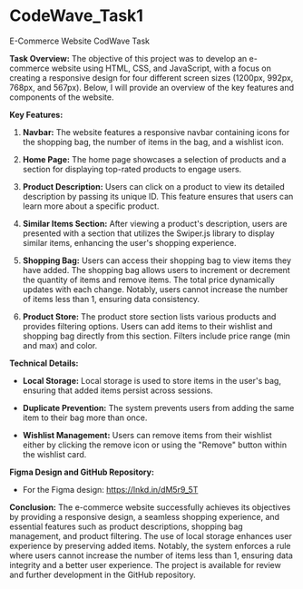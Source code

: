 # CodeWave_Task1
E-Commerce Website CodWave Task

**Task Overview:**
The objective of this project was to develop an e-commerce website using HTML, CSS, and JavaScript, with a focus on creating a responsive design for four different screen sizes (1200px, 992px, 768px, and 567px). Below, I will provide an overview of the key features and components of the website.

**Key Features:**

1. **Navbar:** The website features a responsive navbar containing icons for the shopping bag, the number of items in the bag, and a wishlist icon.

2. **Home Page:** The home page showcases a selection of products and a section for displaying top-rated products to engage users.

3. **Product Description:** Users can click on a product to view its detailed description by passing its unique ID. This feature ensures that users can learn more about a specific product.

4. **Similar Items Section:** After viewing a product's description, users are presented with a section that utilizes the Swiper.js library to display similar items, enhancing the user's shopping experience.

5. **Shopping Bag:** Users can access their shopping bag to view items they have added. The shopping bag allows users to increment or decrement the quantity of items and remove items. The total price dynamically updates with each change. Notably, users cannot increase the number of items less than 1, ensuring data consistency.

6. **Product Store:** The product store section lists various products and provides filtering options. Users can add items to their wishlist and shopping bag directly from this section. Filters include price range (min and max) and color.

**Technical Details:**

- **Local Storage:** Local storage is used to store items in the user's bag, ensuring that added items persist across sessions.

- **Duplicate Prevention:** The system prevents users from adding the same item to their bag more than once.

- **Wishlist Management:** Users can remove items from their wishlist either by clicking the remove icon or using the "Remove" button within the wishlist card.

**Figma Design and GitHub Repository:**

- For the Figma design: https://lnkd.in/dM5r9_5T

**Conclusion:**
The e-commerce website successfully achieves its objectives by providing a responsive design, a seamless shopping experience, and essential features such as product descriptions, shopping bag management, and product filtering. The use of local storage enhances user experience by preserving added items. Notably, the system enforces a rule where users cannot increase the number of items less than 1, ensuring data integrity and a better user experience. The project is available for review and further development in the GitHub repository.
